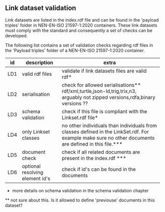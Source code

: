 ## Link dataset validation
Link datasets are listed in the index.rdf file and can be found in the 'payload triples' folder in NEN-EN-ISO 21597-1:2020 containers. These link datasets must comply with the standard and consequently a set of checks can be developed.

The following list contains a set of validation checks regarding rdf files in the 'Payload triples' folder of a NEN-EN-ISO 21597-1:2020 container.

id   | description   |extra   |
--- | --- | ---
LD1|valid rdf files| validate if link datasets files are valid rdf*
LD2|serialisation|check for allowed serialisations** rdf/xml,turtle,json-ld,trig,trix,n3, arguably not zipped versions,rdfa,binary versions ??
LD3|schema validation| check if this file is compliant with the Linkset.rdf file*
LD4|only Linkset classes| no other individuals than individuals from classes defined in the LinkSet.rdf. For example make sure no other documents are defined in this file.***
LD5|document check|check if all related documents are present in the index.rdf ***
LD6|optional resolving element id's| check if id's can be found in the documents


* more details on schema validation in the schema validation chapter


** not sure about this. Is it allowed to define 'previouse' documents in this dataset?